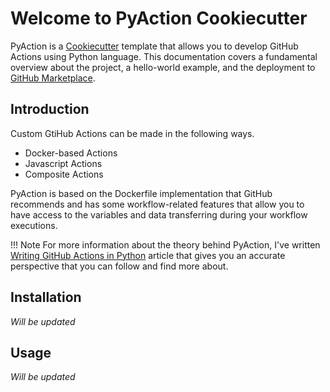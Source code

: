 # Welcome to PyAction Cookiecutter
PyAction is a [Cookiecutter](https://cookiecutter.io) template that allows you to develop GitHub Actions using Python language. This documentation covers a fundamental overview about the project, a hello-world example, and the deployment to [GitHub Marketplace](https://github.com/marketplace).

## Introduction
Custom GtiHub Actions can be made in the following ways.

* Docker-based Actions
* Javascript Actions
* Composite Actions

PyAction is based on the Dockerfile implementation that GitHub recommends and has some workflow-related features that allow you to have access to the variables and data transferring during your workflow executions.

!!! Note
    For more information about the theory behind PyAction, I've written [Writing GitHub Actions in Python](https://imsadra.me/writing-github-actions-in-python) article that gives you an accurate perspective that you can follow and find more about.

## Installation
_Will be updated_

## Usage
_Will be updated_
